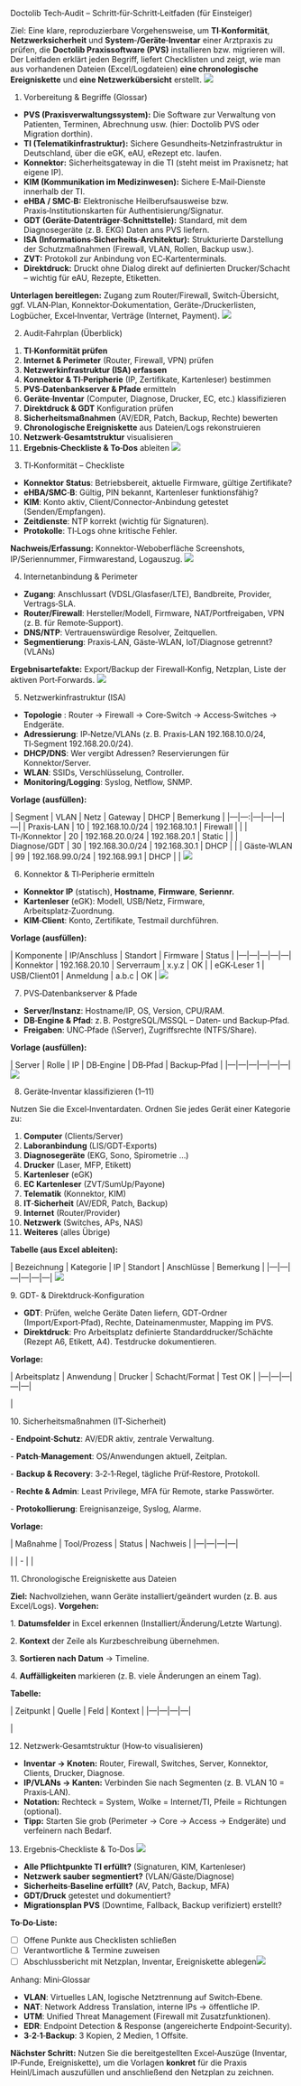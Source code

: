 ﻿Doctolib Tech‑Audit – Schritt‑für‑Schritt‑Leitfaden (für Einsteiger) 

Ziel: Eine klare, reproduzierbare Vorgehensweise, um **TI**‑**Konformität**, **Netzwerksicherheit** und **System**‑**/Geräte**‑**Inventar** einer Arztpraxis zu prüfen, die **Doctolib Praxissoftware (PVS)** installieren bzw. migrieren will. Der Leitfaden erklärt jeden Begriff, liefert Checklisten und zeigt, wie man aus vorhandenen Dateien (Excel/Logdateien) **eine chronologische Ereigniskette** und **eine Netzwerkübersicht** erstellt. ![](Aspose.Words.81207b40-476f-44ea-a9fc-1eb730df7cdc.001.png)

1. Vorbereitung & Begriffe (Glossar) 
- **PVS (Praxisverwaltungssystem):** Die Software zur Verwaltung von Patienten, Terminen, Abrechnung usw. (hier: Doctolib PVS oder Migration dorthin). 
- **TI (Telematikinfrastruktur):** Sichere Gesundheits‑Netzinfrastruktur in Deutschland, über die eGK, eAU, eRezept etc. laufen. 
- **Konnektor:** Sicherheitsgateway in die TI (steht meist im Praxisnetz; hat eigene IP).
- **KIM (Kommunikation im Medizinwesen):** Sichere E‑Mail‑Dienste innerhalb der TI. 
- **eHBA / SMC**‑**B:** Elektronische Heilberufsausweise bzw. Praxis‑Institutionskarten für Authentisierung/Signatur. 
- **GDT (Geräte**‑**Datenträger**‑**Schnittstelle):** Standard, mit dem Diagnosegeräte (z. B. EKG) Daten ans PVS liefern. 
- **ISA (Informations**‑**Sicherheits**‑**Architektur):** Strukturierte Darstellung der Schutzmaßnahmen (Firewall, VLAN, Rollen, Backup usw.). 
- **ZVT:** Protokoll zur Anbindung von EC‑Kartenterminals. 
- **Direktdruck:** Druckt ohne Dialog direkt auf definierten Drucker/Schacht – wichtig für eAU, Rezepte, Etiketten. 

**Unterlagen bereitlegen:** Zugang zum Router/Firewall, Switch‑Übersicht, ggf. VLAN‑Plan, Konnektor‑Dokumentation, Geräte‑/Druckerlisten, Logbücher, Excel‑Inventar, Verträge (Internet, Payment). ![](Aspose.Words.81207b40-476f-44ea-a9fc-1eb730df7cdc.002.png)

2. Audit‑Fahrplan (Überblick) 
1) **TI**‑**Konformität prüfen** 
1) **Internet & Perimeter** (Router, Firewall, VPN) prüfen 
1) **Netzwerkinfrastruktur (ISA) erfassen** 
4) **Konnektor & TI**‑**Peripherie** (IP, Zertifikate, Kartenleser) bestimmen 
4) **PVS**‑**Datenbankserver & Pfade** ermitteln 
4) **Geräte**‑**Inventar** (Computer, Diagnose, Drucker, EC, etc.) klassifizieren
4) **Direktdruck & GDT** Konfiguration prüfen 
4) **Sicherheitsmaßnahmen** (AV/EDR, Patch, Backup, Rechte) bewerten 
4) **Chronologische Ereigniskette** aus Dateien/Logs rekonstruieren
4) **Netzwerk**‑**Gesamtstruktur** visualisieren 
4) **Ergebnis**‑**Checkliste & To**‑**Dos** ableiten ![](Aspose.Words.81207b40-476f-44ea-a9fc-1eb730df7cdc.003.png)
3. TI‑Konformität – Checkliste 
- **Konnektor Status**: Betriebsbereit, aktuelle Firmware, gültige Zertifikate?
- **eHBA/SMC**‑**B**: Gültig, PIN bekannt, Kartenleser funktionsfähig? 
- **KIM**: Konto aktiv, Client/Connector‑Anbindung getestet (Senden/Empfangen).
- **Zeitdienste**: NTP korrekt (wichtig für Signaturen). 
- **Protokolle**: TI‑Logs ohne kritische Fehler. 

**Nachweis/Erfassung:** Konnektor‑Weboberfläche Screenshots, IP/Seriennummer, Firmwarestand, Logauszug. ![](Aspose.Words.81207b40-476f-44ea-a9fc-1eb730df7cdc.004.png)

4. Internetanbindung & Perimeter 
- **Zugang**: Anschlussart (VDSL/Glasfaser/LTE), Bandbreite, Provider, Vertrags‑SLA. 
- **Router/Firewall**: Hersteller/Modell, Firmware, NAT/Portfreigaben, VPN (z. B. für Remote‑Support). 
- **DNS/NTP**: Vertrauenswürdige Resolver, Zeitquellen. 
- **Segmentierung**: Praxis‑LAN, Gäste‑WLAN, IoT/Diagnose getrennt? (VLANs) 

**Ergebnisartefakte:** Export/Backup der Firewall‑Konfig, Netzplan, Liste der aktiven Port‑Forwards. ![](Aspose.Words.81207b40-476f-44ea-a9fc-1eb730df7cdc.005.png)

5. Netzwerkinfrastruktur (ISA) 
- **Topologie** : Router → Firewall → Core‑Switch → Access‑Switches → Endgeräte. 
- **Adressierung**: IP‑Netze/VLANs (z. B. Praxis‑LAN 192.168.10.0/24, TI‑Segment 192.168.20.0/24). 
- **DHCP/DNS**: Wer vergibt Adressen? Reservierungen für Konnektor/Server.
- **WLAN**: SSIDs, Verschlüsselung, Controller. 
- **Monitoring/Logging**: Syslog, Netflow, SNMP. 

**Vorlage (ausfüllen):** 

| Segment | VLAN | Netz | Gateway | DHCP | Bemerkung | |—|—:|—|—|—|—| | Praxis‑LAN | 10 | 192.168.10.0/24 | 192.168.10.1 | Firewall | | | TI‑/Konnektor | 20 | 192.168.20.0/24 | 192.168.20.1 | Static | | | Diagnose/GDT | 30 | 192.168.30.0/24 | 192.168.30.1 | DHCP | | | Gäste‑WLAN | 99 | 192.168.99.0/24 | 192.168.99.1 | DHCP | | ![](Aspose.Words.81207b40-476f-44ea-a9fc-1eb730df7cdc.006.png)

6. Konnektor & TI‑Peripherie ermitteln 
- **Konnektor IP** (statisch), **Hostname**, **Firmware**, **Seriennr.** 
- **Kartenleser** (eGK): Modell, USB/Netz, Firmware, Arbeitsplatz‑Zuordnung. 
- **KIM**‑**Client**: Konto, Zertifikate, Testmail durchführen. 

**Vorlage (ausfüllen):** 

| Komponente | IP/Anschluss | Standort | Firmware | Status | |—|—|—|—|—| | Konnektor | 192.168.20.10 | Serverraum | x.y.z | OK | | eGK‑Leser 1 | USB/Client01 | Anmeldung | a.b.c | OK | ![](Aspose.Words.81207b40-476f-44ea-a9fc-1eb730df7cdc.007.png)

7. PVS‑Datenbankserver & Pfade 
- **Server/Instanz**: Hostname/IP, OS, Version, CPU/RAM. 
- **DB**‑**Engine & Pfad**: z. B. PostgreSQL/MSSQL – Daten‑ und Backup‑Pfad. 
- **Freigaben**: UNC‑Pfade (\Server), Zugriffsrechte (NTFS/Share). 

**Vorlage (ausfüllen):** 

| Server | Rolle | IP | DB‑Engine | DB‑Pfad | Backup‑Pfad | |—|—|—|—|—|—| ![](Aspose.Words.81207b40-476f-44ea-a9fc-1eb730df7cdc.008.png)

8. Geräte‑Inventar klassifizieren (1–11) 

Nutzen Sie die Excel‑Inventardaten. Ordnen Sie jedes Gerät einer Kategorie zu:

1. **Computer** (Clients/Server) 
1. **Laboranbindung** (LIS/GDT‑Exports) 
1. **Diagnosegeräte** (EKG, Sono, Spirometrie …) 
1. **Drucker** (Laser, MFP, Etikett) 
1. **Kartenleser** (eGK) 
1. **EC Kartenleser** (ZVT/SumUp/Payone) 
1. **Telematik** (Konnektor, KIM) 
1. **IT**‑**Sicherheit** (AV/EDR, Patch, Backup) 
1. **Internet** (Router/Provider) 
1. **Netzwerk** (Switches, APs, NAS) 
1. **Weiteres** (alles Übrige) 

**Tabelle (aus Excel ableiten):** 

| Bezeichnung | Kategorie | IP | Standort | Anschlüsse | Bemerkung | |—|—|—|—|—|—| ![](Aspose.Words.81207b40-476f-44ea-a9fc-1eb730df7cdc.009.png)

9\. GDT‑ & Direktdruck‑Konfiguration 

- **GDT**: Prüfen, welche Geräte Daten liefern, GDT‑Ordner (Import/Export‑Pfad), Rechte, Dateinamenmuster, Mapping im PVS.
- **Direktdruck**: Pro Arbeitsplatz definierte Standarddrucker/Schächte (Rezept A6, Etikett, A4). Testdrucke dokumentieren. 

**Vorlage:** 

| Arbeitsplatz | Anwendung | Drucker | Schacht/Format | Test OK | |—|—|—|—|—| 



|<p>10\. Sicherheitsmaßnahmen (IT‑Sicherheit) </p><p>- **Endpoint**‑**Schutz**: AV/EDR aktiv, zentrale Verwaltung. </p><p>- **Patch**‑**Management**: OS/Anwendungen aktuell, Zeitplan. </p><p>- **Backup & Recovery**: 3‑2‑1‑Regel, tägliche Prüf‑Restore, Protokoll. </p><p>- **Rechte & Admin**: Least Privilege, MFA für Remote, starke Passwörter. </p><p>- **Protokollierung**: Ereignisanzeige, Syslog, Alarme. </p><p>**Vorlage:** </p><p>| Maßnahme | Tool/Prozess | Status | Nachweis | |—|—|—|—| </p>|
| - |
|<p>11\. Chronologische Ereigniskette aus Dateien </p><p>**Ziel:** Nachvollziehen, wann Geräte installiert/geändert wurden (z. B. aus Excel/Logs). **Vorgehen:** </p><p>1. **Datumsfelder** in Excel erkennen (Installiert/Änderung/Letzte Wartung).</p><p>2. **Kontext** der Zeile als Kurzbeschreibung übernehmen.</p><p>3. **Sortieren nach Datum** → Timeline. </p><p>4. **Auffälligkeiten** markieren (z. B. viele Änderungen an einem Tag). </p><p>**Tabelle:** </p><p>| Zeitpunkt | Quelle | Feld | Kontext | |—|—|—|—| </p>|

12. Netzwerk‑Gesamtstruktur (How‑to visualisieren) 
- **Inventar → Knoten:** Router, Firewall, Switches, Server, Konnektor, Clients, Drucker, Diagnose. 
- **IP/VLANs → Kanten:** Verbinden Sie nach Segmenten (z. B. VLAN 10 = Praxis‑LAN). 
- **Notation:** Rechteck = System, Wolke = Internet/TI, Pfeile = Richtungen (optional).
- **Tipp:** Starten Sie grob (Perimeter → Core → Access → Endgeräte) und verfeinern nach Bedarf. 
13. Ergebnis‑Checkliste & To‑Dos ![](Aspose.Words.81207b40-476f-44ea-a9fc-1eb730df7cdc.010.png)
- **Alle Pflichtpunkte TI erfüllt?** (Signaturen, KIM, Kartenleser) 
- **Netzwerk sauber segmentiert?** (VLAN/Gäste/Diagnose) 
- **Sicherheits**‑**Baseline erfüllt?** (AV, Patch, Backup, MFA) 
- **GDT/Druck** getestet und dokumentiert?
- **Migrationsplan PVS** (Downtime, Fallback, Backup verifiziert) erstellt? 

**To**‑**Do**‑**Liste:** 

- [ ] Offene Punkte aus Checklisten schließen
- [ ] Verantwortliche & Termine zuweisen 
- [ ] Abschlussbericht mit Netzplan, Inventar, Ereigniskette ablegen![](Aspose.Words.81207b40-476f-44ea-a9fc-1eb730df7cdc.011.png)

Anhang: Mini‑Glossar 

- **VLAN**: Virtuelles LAN, logische Netztrennung auf Switch‑Ebene. 
- **NAT**: Network Address Translation, interne IPs → öffentliche IP. 
- **UTM**: Unified Threat Management (Firewall mit Zusatzfunktionen). 
- **EDR**: Endpoint Detection & Response (angereicherte Endpoint‑Security). 
- **3**‑**2**‑**1**‑**Backup**: 3 Kopien, 2 Medien, 1 Offsite. 

**Nächster Schritt:** Nutzen Sie die bereitgestellten Excel‑Auszüge (Inventar, IP‑Funde, Ereigniskette), um die Vorlagen **konkret** für die Praxis Heinl/Limach auszufüllen und anschließend den Netzplan zu zeichnen.
